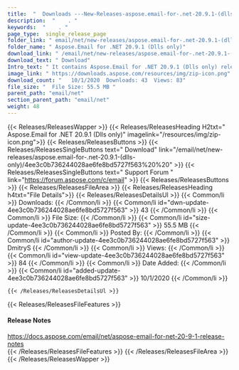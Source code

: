 ```yaml
---
title:  "  Downloads ---New-Releases-aspose.email-for-.net-20.9.1-(dlls-only) . " 
description:  "    . " 
keywords:  "    . " 
page_type:  single_release_page
folder_link: " email/net/new-releases/aspose.email-for-.net-20.9.1-(dlls-only)/"
folder_name: " Aspose.Email for .NET 20.9.1 (Dlls only)"
download_link: " /email/net/new-releases/aspose.email-for-.net-20.9.1-(dlls-only)/4ee3c0b736244028ae6fe8bd5727f563"
download_text: " Download"
Intro_text: " It contains Aspose.Email for .NET 20.9.1 (Dlls only) release."
image_link: " https://downloads.aspose.com/resources/img/zip-icon.png"
download_count: "   10/1/2020  Downloads: 43  Views: 83"
file_size: "  File Size: 55.5 MB "
parent_path: "email/net"
section_parent_path: "email/net"
weight: 48 
---
```


{{< Releases/ReleasesWapper >}}
  {{< Releases/ReleasesHeading H2txt=" Aspose.Email for .NET 20.9.1 (Dlls only)" imagelink="/resources/img/zip-icon.png">}}
  {{< Releases/ReleasesButtons >}}
    {{< Releases/ReleasesSingleButtons text=" Download" link="/email/net/new-releases/aspose.email-for-.net-20.9.1-(dlls-only)/4ee3c0b736244028ae6fe8bd5727f563%20%20" >}}
    {{< Releases/ReleasesSingleButtons text=" Support Forum " link="https://forum.aspose.com/c/email" >}}
  {{< Releases/ReleasesButtons >}}
  {{< Releases/ReleasesFileArea >}}
    {{< Releases/ReleasesHeading h4txt="File Details">}}
    {{< Releases/ReleasesDetailsUl >}}
            {{< Common/li  >}} Downloads: {{< /Common/li >}} 
      {{< Common/li id="dwn-update-4ee3c0b736244028ae6fe8bd5727f563" >}} 43 {{< /Common/li >}} 
      {{< Common/li  >}} File Size: {{< /Common/li >}} 
      {{< Common/li id="size-update-4ee3c0b736244028ae6fe8bd5727f563" >}} 55.5 MB {{< /Common/li >}} 
      {{< Common/li  >}} Posted By: {{< /Common/li >}} 
      {{< Common/li id="author-update-4ee3c0b736244028ae6fe8bd5727f563" >}} DmitryS {{< /Common/li >}} 
      {{< Common/li  >}} Views: {{< /Common/li >}} 
      {{< Common/li id="view-update-4ee3c0b736244028ae6fe8bd5727f563" >}} 84 {{< /Common/li >}} 
      {{< Common/li  >}} Date Added: {{< /Common/li >}} 
      {{< Common/li id="added-update-4ee3c0b736244028ae6fe8bd5727f563" >}} 10/1/2020 {{< /Common/li >}} 

    {{< /Releases/ReleasesDetailsUl >}}

  {{< Releases/ReleasesFileFeatures >}}
      <h4>Release Notes</h4><div><a href="https://docs.aspose.com/email/net/aspose-email-for-net-20-9-1-release-notes">https://docs.aspose.com/email/net/aspose-email-for-net-20-9-1-release-notes</a></div>
  {{< /Releases/ReleasesFileFeatures >}}
 {{< /Releases/ReleasesFileArea >}}
{{< /Releases/ReleasesWapper >}}


